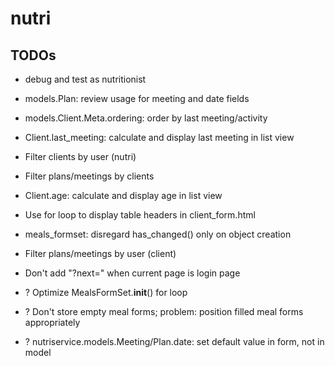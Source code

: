 # nutri

## TODOs

* debug and test as nutritionist

* models.Plan: review usage for meeting and date fields
* models.Client.Meta.ordering: order by last meeting/activity
* Client.last_meeting: calculate and display last meeting in list view
* Filter clients by user (nutri)
* Filter plans/meetings by clients
* Client.age: calculate and display age in list view
* Use for loop to display table headers in client_form.html
* meals_formset: disregard has_changed() only on object creation

* Filter plans/meetings by user (client)
* Don't add "?next=" when current page is login page
* ? Optimize MealsFormSet.__init__() for loop
* ? Don't store empty meal forms; problem: position filled meal forms appropriately
* ? nutriservice.models.Meeting/Plan.date: set default value in form, not in model
